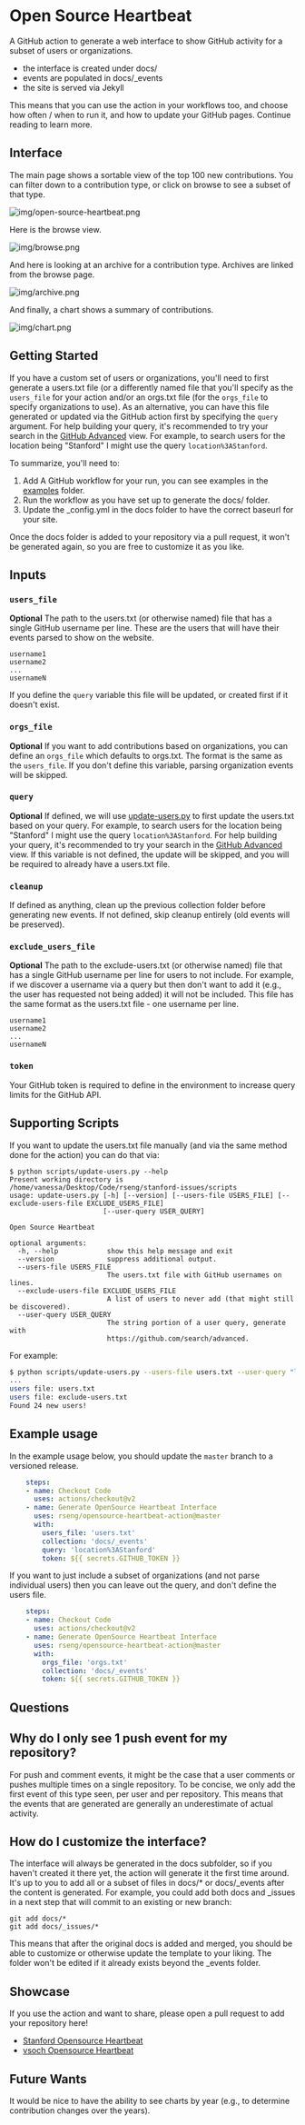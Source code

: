 # Open Source Heartbeat

A GitHub action to generate a web interface to show GitHub activity for a subset
of users or organizations.

 - the interface is created under docs/
 - events are populated in docs/_events
 - the site is served via Jekyll

This means that you can use the action in your workflows too,
and choose how often / when to run it, and how to update your GitHub pages.
Continue reading to learn more.

## Interface

The main page shows a sortable view of the top 100 new contributions. You can
filter down to a contribution type, or click on browse to see a subset of that type.

![img/open-source-heartbeat.png](img/open-source-heartbeat.png)


Here is the browse view.

![img/browse.png](img/browse.png)


And here is looking at an archive for a contribution type. Archives are linked from
the browse page.

![img/archive.png](img/archive.png)

And finally, a chart shows a summary of contributions.

![img/chart.png](img/chart.png)


## Getting Started

If you have a custom set of users or organizations, you'll need to first generate a 
users.txt file (or a differently named file that you'll specify as the `users_file` for your action
and/or an orgs.txt file (for the `orgs_file` to specify organizations to use).
As an alternative, you can have this file generated or updated via the GitHub action first
by specifying the `query` argument. For help building your query, it's recommended to try
your search in the [GitHub Advanced](https://github.com/search/advanced) view. For example,
to search users for the location being "Stanford" I might use the query `location%3AStanford`.

To summarize, you'll need to:

 1. Add A GitHub workflow for your run, you can see examples in the [examples](examples) folder.
 2. Run the workflow as you have set up to generate the docs/ folder.
 3. Update the _config.yml in the docs folder to have the correct baseurl for your site.

Once the docs folder is added to your repository via a pull request, it won't be generated
again, so you are free to customize it as you like.

## Inputs

### `users_file`

**Optional** The path to the users.txt (or otherwise named) file that has
a single GitHub username per line. These are the users that will have their
events parsed to show on the website.

```
username1
username2
...
usernameN
```

If you define the `query` variable this file will be updated, or created first
if it doesn't exist.

### `orgs_file`

**Optional** If you want to add contributions based on organizations, you can
define an `orgs_file` which defaults to orgs.txt. The format is the same as 
the `users_file`. If you don't define this variable, parsing organization
events will be skipped.

### `query`

**Optional** If defined, we will use [update-users.py](scripts/update-users.py)
to first update the users.txt based on your query. For example,
to search users for the location being "Stanford" I might use the query `location%3AStanford`.
For help building your query, it's recommended to try your search in the 
[GitHub Advanced](https://github.com/search/advanced) view. If this variable
is not defined, the update will be skipped, and you will be required to already
have a users.txt file.

### `cleanup`

If defined as anything, clean up the previous collection folder before generating
new events. If not defined, skip cleanup entirely (old events will be preserved).

### `exclude_users_file`

**Optional** The path to the exclude-users.txt (or otherwise named) file that has
a single GitHub username per line for users to not include. For example, if we discover
a username via a query but then don't want to add it (e.g., the user has requested
not being added) it will not be included. This file has the same format
as the users.txt file - one username per line.

```
username1
username2
...
usernameN
```

### `token`

Your GitHub token is required to define in the environment to increase query
limits for the GitHub API.


## Supporting Scripts

If you want to update the users.txt file manually (and via the same method
done for the action) you can do that via:

```
$ python scripts/update-users.py --help
Present working directory is /home/vanessa/Desktop/Code/rseng/stanford-issues/scripts
usage: update-users.py [-h] [--version] [--users-file USERS_FILE] [--exclude-users-file EXCLUDE_USERS_FILE]
                       [--user-query USER_QUERY]

Open Source Heartbeat

optional arguments:
  -h, --help            show this help message and exit
  --version             suppress additional output.
  --users-file USERS_FILE
                        The users.txt file with GitHub usernames on lines.
  --exclude-users-file EXCLUDE_USERS_FILE
                        A list of users to never add (that might still be discovered).
  --user-query USER_QUERY
                        The string portion of a user query, generate with
                        https://github.com/search/advanced.
```

For example:

```bash
$ python scripts/update-users.py --users-file users.txt --user-query "location%3AStanford"
...
users file: users.txt
users file: exclude-users.txt
Found 24 new users!
```


## Example usage

In the example usage below, you should update the `master` branch to a versioned
release.

```yaml
    steps:
    - name: Checkout Code
      uses: actions/checkout@v2
    - name: Generate OpenSource Heartbeat Interface
      uses: rseng/opensource-heartbeat-action@master
      with:
        users_file: 'users.txt'
        collection: 'docs/_events'
        query: 'location%3AStanford'
        token: ${{ secrets.GITHUB_TOKEN }}
```

If you want to just include a subset of organizations (and not parse individual
users) then you can leave out the query, and don't define the users file.

```yaml
    steps:
    - name: Checkout Code
      uses: actions/checkout@v2
    - name: Generate OpenSource Heartbeat Interface
      uses: rseng/opensource-heartbeat-action@master
      with:
        orgs_file: 'orgs.txt'
        collection: 'docs/_events'
        token: ${{ secrets.GITHUB_TOKEN }}
```

## Questions

## Why do I only see 1 push event for my repository?

For push and comment events, it might be the case that a user comments or pushes
multiple times on a single repository. To be concise, we only add the first
event of this type seen, per user and per repository. This means that the
events that are generated are generally an underestimate of actual activity.

## How do I customize the interface?

The interface will always be generated in the docs subfolder, so
if you haven't created it there yet, the action will generate
it the first time around. It's up to you to add all or a subset of
files in docs/* or docs/_events after the content is generated.
For example, you could add both docs and _issues
in a next step that will commit to an existing or new branch:

```
git add docs/*
git add docs/_issues/*
```

This means that after the original docs is added and merged,
you should be able to customize or otherwise update the template
to your liking. The folder won't be edited if it already exists
beyond the _events folder.

## Showcase

If you use the action and want to share, please open a pull request to add your repository here!

 - [Stanford Opensource Heartbeat](https://stanford-rc.github.io/opensource-stanford/)
 - [vsoch Opensource Heartbeat](https://vsoch.github.io/opensource-heartbeat/)

## Future Wants

It would be nice to have the ability to see charts by year (e.g., to determine
contribution changes over the years).
